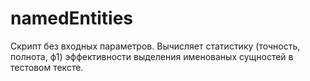# namedEntities
Скрипт без входных параметров. Вычисляет статистику (точность, полнота, ф1) эффективности выделения именованых сущностей в тестовом тексте.